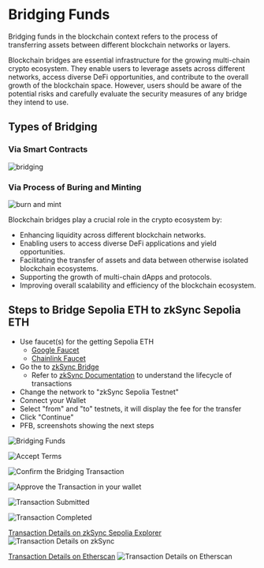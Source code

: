 # Bridging Funds

Bridging funds in the blockchain context refers to the process of transferring assets between different blockchain networks or layers.

Blockchain bridges are essential infrastructure for the growing multi-chain crypto ecosystem. They enable users to leverage assets across different networks, access diverse DeFi opportunities, and contribute to the overall growth of the blockchain space. However, users should be aware of the potential risks and carefully evaluate the security measures of any bridge they intend to use.

## Types of Bridging

### Via Smart Contracts

![bridging](readme-imgs/bridging.png)

### Via Process of Buring and Minting

![burn and mint](readme-imgs/burn-mint-bridging.png)

Blockchain bridges play a crucial role in the crypto ecosystem by:

- Enhancing liquidity across different blockchain networks.
- Enabling users to access diverse DeFi applications and yield opportunities.
- Facilitating the transfer of assets and data between otherwise isolated blockchain ecosystems.
- Supporting the growth of multi-chain dApps and protocols.
- Improving overall scalability and efficiency of the blockchain ecosystem.

## Steps to Bridge Sepolia ETH to zkSync Sepolia ETH

- Use faucet(s) for the getting Sepolia ETH
  - [Google Faucet](https://cloud.google.com/application/web3/faucet/ethereum/sepolia)
  - [Chainlink Faucet](https://faucets.chain.link/)
- Go the to [zkSync Bridge](https://portal.zksync.io/bridge/)
  - Refer to [zkSync Documentation](https://docs.zksync.io/zk-stack/concepts/transaction-lifecycle) to understand the lifecycle of transactions
- Change the network to "zkSync Sepolia Testnet"
- Connect your Wallet
- Select "from" and "to" testnets, it will display the fee for the transfer
- Click "Continue"
- PFB, screenshots showing the next steps

![Bridging Funds](readme-imgs/bridge-funds-to-zksync.png)

![Accept Terms](readme-imgs/accept-tx-terms.png)

![Confirm the Bridging Transaction](readme-imgs/confirm-tx.png)

![Approve the Transaction in your wallet](readme-imgs/approve-tx-in-wallet.png)

![Transaction Submitted](readme-imgs/tx-submitted.png)

![Transaction Completed](readme-imgs/tx-completed.png)

[Transaction Details on zkSync Sepolia Explorer](https://sepolia-era.zksync.network/tx/0xe39f71229ab48961678b2b8aa49cbfeb7b94e869e3cdd1cd24813477558d7198)
![Transaction Details on zkSync](readme-imgs/zksync-tx-details.png)

[Transaction Details on Etherscan](https://sepolia.etherscan.io/tx/0x0a2f3a837e06b1c14e8119c9326958e277ab007e74f1d9ce7ce9106c90299a69)
![Transaction Details on Etherscan](readme-imgs/etherscan-tx-details.png)
